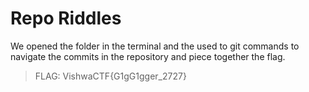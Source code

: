 # Repo Riddles

We opened the folder in the terminal and the used to git commands to navigate the commits in the repository and piece together the flag.

>FLAG: VishwaCTF{G1gG1gger_2727}
